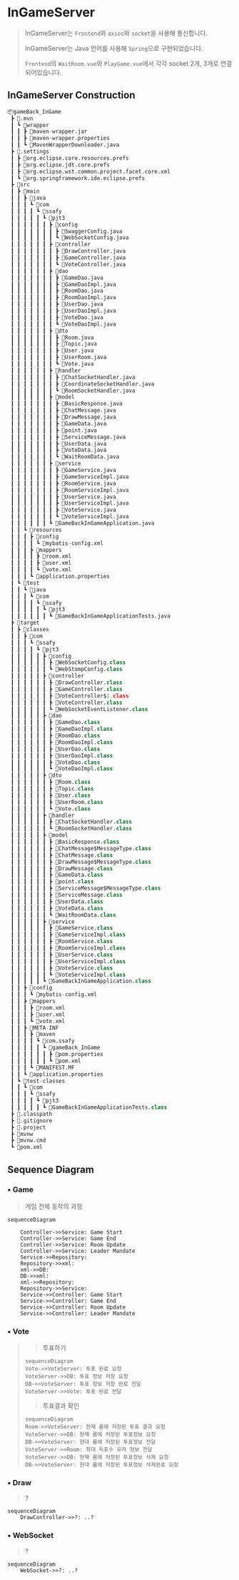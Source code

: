 # InGameServer

>InGameServer는 `Frontend`와 `axios`와 `socket`을 사용해 통신합니다.
>
>InGameServer는 Java 언어를 사용해 `Spring`으로 구현되었습니다.
>
>`Frontend`의 `WaitRoom.vue`와 `PlayGame.vue`에서 각각 socket 2개, 3개로 연결되어있습니다.



## InGameServer Construction

```python
📦gameBack_InGame
 ┣ 📂.mvn
 ┃ ┗ 📂wrapper
 ┃ ┃ ┣ 📜maven-wrapper.jar
 ┃ ┃ ┣ 📜maven-wrapper.properties
 ┃ ┃ ┗ 📜MavenWrapperDownloader.java
 ┣ 📂.settings
 ┃ ┣ 📜org.eclipse.core.resources.prefs
 ┃ ┣ 📜org.eclipse.jdt.core.prefs
 ┃ ┣ 📜org.eclipse.wst.common.project.facet.core.xml
 ┃ ┗ 📜org.springframework.ide.eclipse.prefs
 ┣ 📂src
 ┃ ┣ 📂main
 ┃ ┃ ┣ 📂java
 ┃ ┃ ┃ ┗ 📂com
 ┃ ┃ ┃ ┃ ┗ 📂ssafy
 ┃ ┃ ┃ ┃ ┃ ┗ 📂pjt3
 ┃ ┃ ┃ ┃ ┃ ┃ ┣ 📂config
 ┃ ┃ ┃ ┃ ┃ ┃ ┃ ┣ 📜SwaggerConfig.java
 ┃ ┃ ┃ ┃ ┃ ┃ ┃ ┗ 📜WebSocketConfig.java
 ┃ ┃ ┃ ┃ ┃ ┃ ┣ 📂controller
 ┃ ┃ ┃ ┃ ┃ ┃ ┃ ┣ 📜DrawController.java
 ┃ ┃ ┃ ┃ ┃ ┃ ┃ ┣ 📜GameController.java
 ┃ ┃ ┃ ┃ ┃ ┃ ┃ ┗ 📜VoteController.java
 ┃ ┃ ┃ ┃ ┃ ┃ ┣ 📂dao
 ┃ ┃ ┃ ┃ ┃ ┃ ┃ ┣ 📜GameDao.java
 ┃ ┃ ┃ ┃ ┃ ┃ ┃ ┣ 📜GameDaoImpl.java
 ┃ ┃ ┃ ┃ ┃ ┃ ┃ ┣ 📜RoomDao.java
 ┃ ┃ ┃ ┃ ┃ ┃ ┃ ┣ 📜RoomDaoImpl.java
 ┃ ┃ ┃ ┃ ┃ ┃ ┃ ┣ 📜UserDao.java
 ┃ ┃ ┃ ┃ ┃ ┃ ┃ ┣ 📜UserDaoImpl.java
 ┃ ┃ ┃ ┃ ┃ ┃ ┃ ┣ 📜VoteDao.java
 ┃ ┃ ┃ ┃ ┃ ┃ ┃ ┗ 📜VoteDaoImpl.java
 ┃ ┃ ┃ ┃ ┃ ┃ ┣ 📂dto
 ┃ ┃ ┃ ┃ ┃ ┃ ┃ ┣ 📜Room.java
 ┃ ┃ ┃ ┃ ┃ ┃ ┃ ┣ 📜Topic.java
 ┃ ┃ ┃ ┃ ┃ ┃ ┃ ┣ 📜User.java
 ┃ ┃ ┃ ┃ ┃ ┃ ┃ ┣ 📜UserRoom.java
 ┃ ┃ ┃ ┃ ┃ ┃ ┃ ┗ 📜Vote.java
 ┃ ┃ ┃ ┃ ┃ ┃ ┣ 📂handler
 ┃ ┃ ┃ ┃ ┃ ┃ ┃ ┣ 📜ChatSocketHandler.java
 ┃ ┃ ┃ ┃ ┃ ┃ ┃ ┣ 📜CoordinateSocketHandler.java
 ┃ ┃ ┃ ┃ ┃ ┃ ┃ ┗ 📜RoomSocketHandler.java
 ┃ ┃ ┃ ┃ ┃ ┃ ┣ 📂model
 ┃ ┃ ┃ ┃ ┃ ┃ ┃ ┣ 📜BasicResponse.java
 ┃ ┃ ┃ ┃ ┃ ┃ ┃ ┣ 📜ChatMessage.java
 ┃ ┃ ┃ ┃ ┃ ┃ ┃ ┣ 📜DrawMessage.java
 ┃ ┃ ┃ ┃ ┃ ┃ ┃ ┣ 📜GameData.java
 ┃ ┃ ┃ ┃ ┃ ┃ ┃ ┣ 📜point.java
 ┃ ┃ ┃ ┃ ┃ ┃ ┃ ┣ 📜ServiceMessage.java
 ┃ ┃ ┃ ┃ ┃ ┃ ┃ ┣ 📜UserData.java
 ┃ ┃ ┃ ┃ ┃ ┃ ┃ ┣ 📜VoteData.java
 ┃ ┃ ┃ ┃ ┃ ┃ ┃ ┗ 📜WaitRoomData.java
 ┃ ┃ ┃ ┃ ┃ ┃ ┣ 📂service
 ┃ ┃ ┃ ┃ ┃ ┃ ┃ ┣ 📜GameService.java
 ┃ ┃ ┃ ┃ ┃ ┃ ┃ ┣ 📜GameServiceImpl.java
 ┃ ┃ ┃ ┃ ┃ ┃ ┃ ┣ 📜RoomService.java
 ┃ ┃ ┃ ┃ ┃ ┃ ┃ ┣ 📜RoomServiceImpl.java
 ┃ ┃ ┃ ┃ ┃ ┃ ┃ ┣ 📜UserService.java
 ┃ ┃ ┃ ┃ ┃ ┃ ┃ ┣ 📜UserServiceImpl.java
 ┃ ┃ ┃ ┃ ┃ ┃ ┃ ┣ 📜VoteService.java
 ┃ ┃ ┃ ┃ ┃ ┃ ┃ ┗ 📜VoteServiceImpl.java
 ┃ ┃ ┃ ┃ ┃ ┃ ┗ 📜GameBackInGameApplication.java
 ┃ ┃ ┗ 📂resources
 ┃ ┃ ┃ ┣ 📂config
 ┃ ┃ ┃ ┃ ┗ 📜mybatis-config.xml
 ┃ ┃ ┃ ┣ 📂mappers
 ┃ ┃ ┃ ┃ ┣ 📜room.xml
 ┃ ┃ ┃ ┃ ┣ 📜user.xml
 ┃ ┃ ┃ ┃ ┗ 📜vote.xml
 ┃ ┃ ┃ ┗ 📜application.properties
 ┃ ┗ 📂test
 ┃ ┃ ┗ 📂java
 ┃ ┃ ┃ ┗ 📂com
 ┃ ┃ ┃ ┃ ┗ 📂ssafy
 ┃ ┃ ┃ ┃ ┃ ┗ 📂pjt3
 ┃ ┃ ┃ ┃ ┃ ┃ ┗ 📜GameBackInGameApplicationTests.java
 ┣ 📂target
 ┃ ┣ 📂classes
 ┃ ┃ ┣ 📂com
 ┃ ┃ ┃ ┗ 📂ssafy
 ┃ ┃ ┃ ┃ ┗ 📂pjt3
 ┃ ┃ ┃ ┃ ┃ ┣ 📂config
 ┃ ┃ ┃ ┃ ┃ ┃ ┣ 📜WebSocketConfig.class
 ┃ ┃ ┃ ┃ ┃ ┃ ┗ 📜WebStompConfig.class
 ┃ ┃ ┃ ┃ ┃ ┣ 📂controller
 ┃ ┃ ┃ ┃ ┃ ┃ ┣ 📜DrawController.class
 ┃ ┃ ┃ ┃ ┃ ┃ ┣ 📜GameController.class
 ┃ ┃ ┃ ┃ ┃ ┃ ┣ 📜VoteController$1.class
 ┃ ┃ ┃ ┃ ┃ ┃ ┣ 📜VoteController.class
 ┃ ┃ ┃ ┃ ┃ ┃ ┗ 📜WebSocketEventListener.class
 ┃ ┃ ┃ ┃ ┃ ┣ 📂dao
 ┃ ┃ ┃ ┃ ┃ ┃ ┣ 📜GameDao.class
 ┃ ┃ ┃ ┃ ┃ ┃ ┣ 📜GameDaoImpl.class
 ┃ ┃ ┃ ┃ ┃ ┃ ┣ 📜RoomDao.class
 ┃ ┃ ┃ ┃ ┃ ┃ ┣ 📜RoomDaoImpl.class
 ┃ ┃ ┃ ┃ ┃ ┃ ┣ 📜UserDao.class
 ┃ ┃ ┃ ┃ ┃ ┃ ┣ 📜UserDaoImpl.class
 ┃ ┃ ┃ ┃ ┃ ┃ ┣ 📜VoteDao.class
 ┃ ┃ ┃ ┃ ┃ ┃ ┗ 📜VoteDaoImpl.class
 ┃ ┃ ┃ ┃ ┃ ┣ 📂dto
 ┃ ┃ ┃ ┃ ┃ ┃ ┣ 📜Room.class
 ┃ ┃ ┃ ┃ ┃ ┃ ┣ 📜Topic.class
 ┃ ┃ ┃ ┃ ┃ ┃ ┣ 📜User.class
 ┃ ┃ ┃ ┃ ┃ ┃ ┣ 📜UserRoom.class
 ┃ ┃ ┃ ┃ ┃ ┃ ┗ 📜Vote.class
 ┃ ┃ ┃ ┃ ┃ ┣ 📂handler
 ┃ ┃ ┃ ┃ ┃ ┃ ┣ 📜ChatSocketHandler.class
 ┃ ┃ ┃ ┃ ┃ ┃ ┗ 📜RoomSocketHandler.class
 ┃ ┃ ┃ ┃ ┃ ┣ 📂model
 ┃ ┃ ┃ ┃ ┃ ┃ ┣ 📜BasicResponse.class
 ┃ ┃ ┃ ┃ ┃ ┃ ┣ 📜ChatMessage$MessageType.class
 ┃ ┃ ┃ ┃ ┃ ┃ ┣ 📜ChatMessage.class
 ┃ ┃ ┃ ┃ ┃ ┃ ┣ 📜DrawMessage$MessageType.class
 ┃ ┃ ┃ ┃ ┃ ┃ ┣ 📜DrawMessage.class
 ┃ ┃ ┃ ┃ ┃ ┃ ┣ 📜GameData.class
 ┃ ┃ ┃ ┃ ┃ ┃ ┣ 📜point.class
 ┃ ┃ ┃ ┃ ┃ ┃ ┣ 📜ServiceMessage$MessageType.class
 ┃ ┃ ┃ ┃ ┃ ┃ ┣ 📜ServiceMessage.class
 ┃ ┃ ┃ ┃ ┃ ┃ ┣ 📜UserData.class
 ┃ ┃ ┃ ┃ ┃ ┃ ┣ 📜VoteData.class
 ┃ ┃ ┃ ┃ ┃ ┃ ┗ 📜WaitRoomData.class
 ┃ ┃ ┃ ┃ ┃ ┣ 📂service
 ┃ ┃ ┃ ┃ ┃ ┃ ┣ 📜GameService.class
 ┃ ┃ ┃ ┃ ┃ ┃ ┣ 📜GameServiceImpl.class
 ┃ ┃ ┃ ┃ ┃ ┃ ┣ 📜RoomService.class
 ┃ ┃ ┃ ┃ ┃ ┃ ┣ 📜RoomServiceImpl.class
 ┃ ┃ ┃ ┃ ┃ ┃ ┣ 📜UserService.class
 ┃ ┃ ┃ ┃ ┃ ┃ ┣ 📜UserServiceImpl.class
 ┃ ┃ ┃ ┃ ┃ ┃ ┣ 📜VoteService.class
 ┃ ┃ ┃ ┃ ┃ ┃ ┗ 📜VoteServiceImpl.class
 ┃ ┃ ┃ ┃ ┃ ┗ 📜GameBackInGameApplication.class
 ┃ ┃ ┣ 📂config
 ┃ ┃ ┃ ┗ 📜mybatis-config.xml
 ┃ ┃ ┣ 📂mappers
 ┃ ┃ ┃ ┣ 📜room.xml
 ┃ ┃ ┃ ┣ 📜user.xml
 ┃ ┃ ┃ ┗ 📜vote.xml
 ┃ ┃ ┣ 📂META-INF
 ┃ ┃ ┃ ┣ 📂maven
 ┃ ┃ ┃ ┃ ┗ 📂com.ssafy
 ┃ ┃ ┃ ┃ ┃ ┗ 📂gameBack_InGame
 ┃ ┃ ┃ ┃ ┃ ┃ ┣ 📜pom.properties
 ┃ ┃ ┃ ┃ ┃ ┃ ┗ 📜pom.xml
 ┃ ┃ ┃ ┗ 📜MANIFEST.MF
 ┃ ┃ ┗ 📜application.properties
 ┃ ┗ 📂test-classes
 ┃ ┃ ┗ 📂com
 ┃ ┃ ┃ ┗ 📂ssafy
 ┃ ┃ ┃ ┃ ┗ 📂pjt3
 ┃ ┃ ┃ ┃ ┃ ┗ 📜GameBackInGameApplicationTests.class
 ┣ 📜.classpath
 ┣ 📜.gitignore
 ┣ 📜.project
 ┣ 📜mvnw
 ┣ 📜mvnw.cmd
 ┗ 📜pom.xml
```



## Sequence Diagram

### :black_small_square: Game

> 게임 전체 동작의 과정

```mermaid
sequenceDiagram

	Controller->>Service: Game Start
	Controller->>Service: Game End
	Controller->>Service: Room Update
	Controller->>Service: Leader Mandate
	Service->>Repository: 
	Repository->>xml: 
	xml->>DB: 
	DB->>xml: 
	xml->>Repository: 
	Repository->>Service: 
	Service->>Controller: Game Start
	Service->>Controller: Game End
	Service->>Controller: Room Update
	Service->>Controller: Leader Mandate
```

### :black_small_square: Vote

> > 투표하기
>
> ```mermaid
> sequenceDiagram
> Vote->>VoteServer: 투표 완료 요청
> VoteServer->>DB: 투표 정보 저장 요청
> DB->>VoteServer: 투표 정보 저장 완료 전달
> VoteServer->>Vote: 투표 완료 전달
> ```
>
> > 투표결과 확인
>
> ```mermaid
> sequenceDiagram
> Room->>VoteServer: 현재 룸에 저장된 투표 결과 요청
> VoteServer->>DB: 현재 룸에 저장된 투표정보 요청
> DB->>VoteServer: 현대 룸에 저장된 투표정보 전달
> VoteServer->>Room: 최대 득표수 유저 정보 전달
> VoteServer->>DB: 현재 룸에 저장된 투표정보 삭제 요청
> DB->>VoteServer: 현대 룸에 저장된 투표정보 삭제완료 요청
> ```
>
> 

### :black_small_square: Draw

> ?

```mermaid
sequenceDiagram
	DrawController->>?: ..?

```



### :black_small_square: WebSocket

> ?

```mermaid
sequenceDiagram
	WebSocket->>?: ..?

```